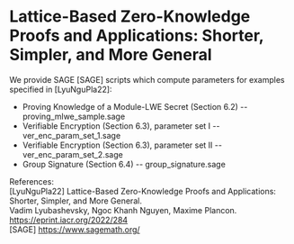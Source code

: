 # Lattice-Based Zero-Knowledge Proofs and Applications: Shorter, Simpler, and More General

We provide SAGE [SAGE] scripts which compute parameters for examples specified in [LyuNguPla22]: <br />
* Proving Knowledge of a Module-LWE Secret (Section 6.2) -- proving_mlwe_sample.sage
* Verifiable Encryption (Section 6.3), parameter set I -- ver_enc_param_set_1.sage
* Verifiable Encryption (Section 6.3), parameter set II -- ver_enc_param_set_2.sage
* Group Signature (Section 6.4) -- group_signature.sage

References: <br />
[LyuNguPla22] Lattice-Based Zero-Knowledge Proofs and Applications: Shorter, Simpler, and More General. <br />
Vadim Lyubashevsky, Ngoc Khanh Nguyen, Maxime Plancon. https://eprint.iacr.org/2022/284 <br />
[SAGE] https://www.sagemath.org/ <br />
